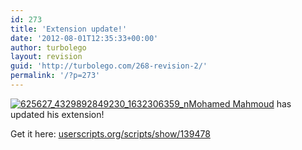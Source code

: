 ```yaml
---
id: 273
title: 'Extension update!'
date: '2012-08-01T12:35:33+00:00'
author: turbolego
layout: revision
guid: 'http://turbolego.com/268-revision-2/'
permalink: '/?p=273'
---
```


[![](https://turbolego.com/wp-content/uploads/2012/08/625627_4329892849230_1632306359_n1.jpeg "625627_4329892849230_1632306359_n")](https://turbolego.com/wp-content/uploads/2012/08/625627_4329892849230_1632306359_n1.jpeg)[Mohamed Mahmoud](http://www.facebook.com/mohamed408 "http://www.facebook.com/mohamed408") has updated his extension!

Get it here: [userscripts.org/scripts/show/139478](http://userscripts.org/scripts/show/139478 "http://userscripts.org/scripts/show/139478")